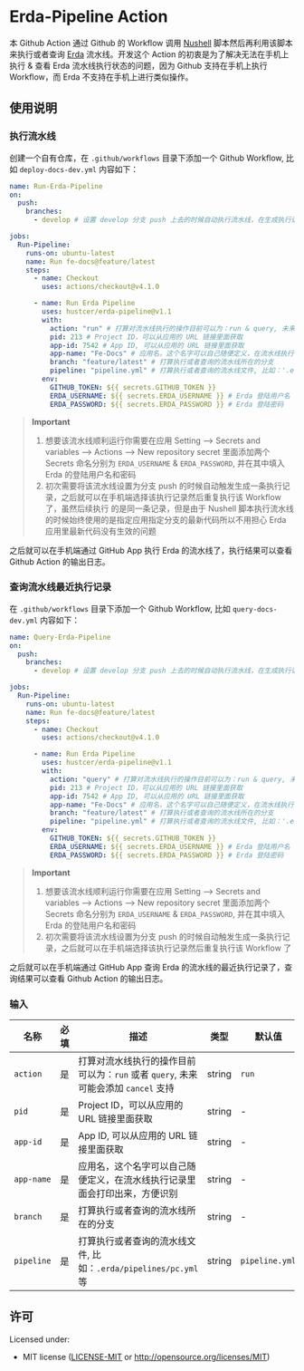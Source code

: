 # Erda-Pipeline Action

本 Github Action 通过 Github 的 Workflow 调用 [Nushell](https://github.com/nushell/nushell) 脚本然后再利用该脚本来执行或者查询 [Erda](https://erda.cloud/) 流水线。开发这个 Action 的初衷是为了解决无法在手机上执行 & 查看 Erda 流水线执行状态的问题，因为 Github 支持在手机上执行 Workflow，而 Erda 不支持在手机上进行类似操作。

## 使用说明

### 执行流水线

创建一个自有仓库，在 `.github/workflows` 目录下添加一个 Github Workflow, 比如 `deploy-docs-dev.yml` 内容如下：

```yaml
name: Run-Erda-Pipeline
on:
  push:
    branches:
      - develop # 设置 develop 分支 push 上去的时候自动执行流水线，在生成执行记录后可以根据情况决定是否启用

jobs:
  Run-Pipeline:
    runs-on: ubuntu-latest
    name: Run fe-docs@feature/latest
    steps:
      - name: Checkout
        uses: actions/checkout@v4.1.0

      - name: Run Erda Pipeline
        uses: hustcer/erda-pipeline@v1.1
        with:
          action: "run" # 打算对流水线执行的操作目前可以为：run & query, 未来可能会添加 cancel 支持
          pid: 213 # Project ID，可以从应用的 URL 链接里面获取
          app-id: 7542 # App ID, 可以从应用的 URL 链接里面获取
          app-name: "Fe-Docs" # 应用名，这个名字可以自己随便定义，在流水线执行记录里面会打印出来，方便识别
          branch: "feature/latest" # 打算执行或者查询的流水线所在的分支
          pipeline: "pipeline.yml" # 打算执行或者查询的流水线文件, 比如：'.erda/pipelines/pc.yml' 等, 默认为 'pipeline.yml'
        env:
          GITHUB_TOKEN: ${{ secrets.GITHUB_TOKEN }}
          ERDA_USERNAME: ${{ secrets.ERDA_USERNAME }} # Erda 登陆用户名
          ERDA_PASSWORD: ${{ secrets.ERDA_PASSWORD }} # Erda 登陆密码
```

> **Important**
>
> 1. 想要该流水线顺利运行你需要在应用 Setting --> Secrets and variables --> Actions --> New repository secret 里面添加两个 Secrets
>    命名分别为 `ERDA_USERNAME` & `ERDA_PASSWORD`, 并在其中填入 Erda 的登陆用户名和密码
> 2. 初次需要将该流水线设置为分支 push 的时候自动触发生成一条执行记录，之后就可以在手机端选择该执行记录然后重复执行该 Workflow 了，虽然后续执行
>    的是同一条记录，但是由于 Nushell 脚本执行流水线的时候始终使用的是指定应用指定分支的最新代码所以不用担心 Erda 应用里最新代码没有生效的问题

之后就可以在手机端通过 GitHub App 执行 Erda 的流水线了，执行结果可以查看 Github Action 的输出日志。

### 查询流水线最近执行记录

在 `.github/workflows` 目录下添加一个 Github Workflow, 比如 `query-docs-dev.yml` 内容如下：

```yaml
name: Query-Erda-Pipeline
on:
  push:
    branches:
      - develop # 设置 develop 分支 push 上去的时候自动执行流水线，在生成执行记录后可以根据情况决定是否启用

jobs:
  Run-Pipeline:
    runs-on: ubuntu-latest
    name: Run fe-docs@feature/latest
    steps:
      - name: Checkout
        uses: actions/checkout@v4.1.0

      - name: Run Erda Pipeline
        uses: hustcer/erda-pipeline@v1.1
        with:
          action: "query" # 打算对流水线执行的操作目前可以为：run & query, 未来可能会添加 cancel 支持
          pid: 213 # Project ID，可以从应用的 URL 链接里面获取
          app-id: 7542 # App ID, 可以从应用的 URL 链接里面获取
          app-name: "Fe-Docs" # 应用名，这个名字可以自己随便定义，在流水线执行记录里面会打印出来，方便识别
          branch: "feature/latest" # 打算执行或者查询的流水线所在的分支
          pipeline: "pipeline.yml" # 打算执行或者查询的流水线文件, 比如：'.erda/pipelines/pc.yml' 等, 默认为 'pipeline.yml'
        env:
          GITHUB_TOKEN: ${{ secrets.GITHUB_TOKEN }}
          ERDA_USERNAME: ${{ secrets.ERDA_USERNAME }} # Erda 登陆用户名
          ERDA_PASSWORD: ${{ secrets.ERDA_PASSWORD }} # Erda 登陆密码
```

> **Important**
>
> 1. 想要该流水线顺利运行你需要在应用 Setting --> Secrets and variables --> Actions --> New repository secret 里面添加两个 Secrets
>    命名分别为 `ERDA_USERNAME` & `ERDA_PASSWORD`, 并在其中填入 Erda 的登陆用户名和密码
> 2. 初次需要将该流水线设置为分支 push 的时候自动触发生成一条执行记录，之后就可以在手机端选择该执行记录然后重复执行该 Workflow 了

之后就可以在手机端通过 GitHub App 查询 Erda 的流水线的最近执行记录了，查询结果可以查看 Github Action 的输出日志。

### 输入

| 名称       | 必填 | 描述                                                                               | 类型   | 默认值         |
| ---------- | ---- | ---------------------------------------------------------------------------------- | ------ | -------------- |
| `action`   | 是   | 打算对流水线执行的操作目前可以为：`run` 或者 `query`, 未来可能会添加 `cancel` 支持 | string | `run`          |
| `pid`      | 是   | Project ID，可以从应用的 URL 链接里面获取                                          | string | -              |
| `app-id`   | 是   | App ID, 可以从应用的 URL 链接里面获取                                              | string | -              |
| `app-name` | 是   | 应用名，这个名字可以自己随便定义，在流水线执行记录里面会打印出来，方便识别         | string | -              |
| `branch`   | 是   | 打算执行或者查询的流水线所在的分支                                                 | string | -              |
| `pipeline` | 是   | 打算执行或者查询的流水线文件, 比如：`.erda/pipelines/pc.yml` 等                    | string | `pipeline.yml` |

## 许可

Licensed under:

- MIT license ([LICENSE-MIT](LICENSE-MIT) or http://opensource.org/licenses/MIT)
